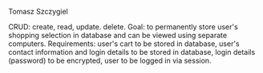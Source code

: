 Tomasz Szczygiel

CRUD: create, read, update. delete.
Goal: to permanently store user's shopping selection in database and can be viewed using separate computers.
Requirements: user's cart to be stored in database, user's contact information and login details to be stored in database, login details (password) to be encrypted, user to be logged in via session. 


